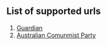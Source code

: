 ## List of supported urls
1. [Guardian](https://www.theguardian.com/)
1. [Australian Comunmist Party](https://auscp.org.au/)
